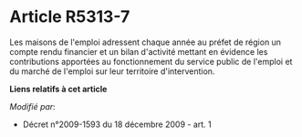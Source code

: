 # Article R5313-7

Les maisons de l'emploi adressent chaque année au préfet de région un compte rendu financier et un bilan d'activité mettant
en évidence les contributions apportées au fonctionnement du service public de l'emploi et du marché de l'emploi sur leur
territoire d'intervention.

**Liens relatifs à cet article**

_Modifié par_:

  - Décret n°2009-1593 du 18 décembre 2009 - art. 1

